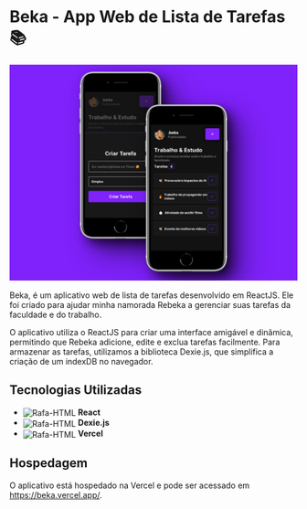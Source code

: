 # Beka - App Web de Lista de Tarefas 📚

![Imagens do Projeto Funcionando](./shots.png)

Beka, é um aplicativo web de lista de tarefas desenvolvido em ReactJS. Ele foi criado para ajudar minha namorada Rebeka a gerenciar suas tarefas da faculdade e do trabalho.

O aplicativo utiliza o ReactJS para criar uma interface amigável e dinâmica, permitindo que Rebeka adicione, edite e exclua tarefas facilmente. Para armazenar as tarefas, utilizamos a biblioteca Dexie.js, que simplifica a criação de um indexDB no navegador.

## Tecnologias Utilizadas
<ul>
<li> <img align="center" alt="Rafa-HTML" height="20" width="30" src="https://simpleicons.vercel.app/react/fff"> <b>React</b> </li>
<li> <img align="center" alt="Rafa-HTML" height="20" width="30" src="https://dexie.org/assets/images/dexie-logo-icon.svg"> <b>Dexie.js</b> </li>
<li> <img align="center" alt="Rafa-HTML" height="20" width="30" src="https://simpleicons.vercel.app/vercel/fff"> <b>Vercel</b> </li>
</ul>

## Hospedagem
O aplicativo está hospedado na Vercel e pode ser acessado em https://beka.vercel.app/.
